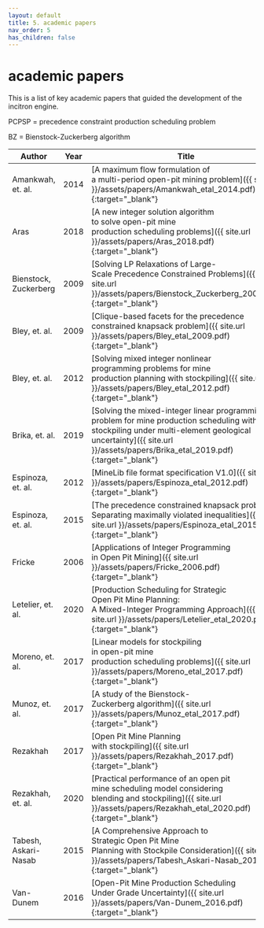 ```yaml
---
layout: default
title: 5. academic papers
nav_order: 5
has_children: false
---
```


# academic papers

This is a list of key academic papers that guided the development of the incitron engine.

PCPSP = precedence constraint production scheduling problem

BZ = Bienstock-Zuckerberg algorithm

| Author                     | Year  | Title                                                                                                                                                                                                                                | Topics                                             |
|----------------------------|-------|--------------------------------------------------------------------------------------------------------------------------------------------------------------------------------------------------------------------------------------|----------------------------------------------------|
| Amankwah, et. al.          | 2014  | [A maximum flow formulation of <br>a multi-period open-pit mining problem]({{ site.url }}/assets/papers/Amankwah_etal_2014.pdf){:target="_blank"}                                                                                    | BZ,<br>PCPSP                                       |
| Aras                       | 2018  | [A new integer solution algorithm <br>to solve open-pit mine <br>production scheduling problems]({{ site.url }}/assets/papers/Aras_2018.pdf){:target="_blank"}                                                                       | BZ                                                 |
| Bienstock, Zuckerberg      | 2009  | [Solving LP Relaxations of Large-<br>Scale Precedence Constrained Problems]({{ site.url }}/assets/papers/Bienstock_Zuckerberg_2009.pdf){:target="_blank"}                                                                            | BZ,<br>PCPSP                                       |
| Bley, et. al.              | 2009  | [Clique-based facets for the precedence <br>constrained knapsack problem]({{ site.url }}/assets/papers/Bley_etal_2009.pdf){:target="_blank"}                                                                                         | Stockpiling,<br>Cuts                               |
| Bley, et. al.              | 2012  | [Solving mixed integer nonlinear <br>programming problems for mine <br>production planning with stockpiling]({{ site.url }}/assets/papers/Bley_etal_2012.pdf){:target="_blank"}                                                      | Stockpiling                                        |
| Brika, et. al.             | 2019  | [Solving the mixed-integer linear programming <br>problem for mine production scheduling with <br>stockpiling under multi-element geological <br>uncertainty]({{ site.url }}/assets/papers/Brika_etal_2019.pdf){:target="_blank"}    | Stockpiling,<br>Heuristics,<br>PCPSP               |
| Espinoza, et. al.          | 2012  | [MineLib file format specification V1.0]({{ site.url }}/assets/papers/Espinoza_etal_2012.pdf){:target="_blank"}                                                                                                                      | PCPSP                                              |
| Espinoza, et. al.          | 2015  | [The precedence constrained knapsack problem: <br>Separating maximally violated inequalities]({{ site.url }}/assets/papers/Espinoza_etal_2015.pdf){:target="_blank"}                                                                 | Pre-processing                                     |
| Fricke                     | 2006  | [Applications of Integer Programming <br>in Open Pit Mining]({{ site.url }}/assets/papers/Fricke_2006.pdf){:target="_blank"}                                                                                                         |                                                    |
| Letelier, et. al.          | 2020  | [Production Scheduling for Strategic <br>Open Pit Mine Planning: <br>A Mixed-Integer Programming Approach]({{ site.url }}/assets/papers/Letelier_etal_2020.pdf){:target="_blank"}                                                    | Pre-processing,<br>Cuts,<br>Heuristics,<br>PCPSP   |
| Moreno, et. al.            | 2017  | [Linear models for stockpiling <br>in open-pit mine <br>production scheduling problems]({{ site.url }}/assets/papers/Moreno_etal_2017.pdf){:target="_blank"}                                                                         | Stockpiling                                        |
| Munoz, et. al.             | 2017  | [A study of the Bienstock-<br>Zuckerberg algorithm]({{ site.url }}/assets/papers/Munoz_etal_2017.pdf){:target="_blank"}                                                                                                              | BZ,<br>PCPSP                                       |
| Rezakhah                   | 2017  | [Open Pit Mine Planning <br>with stockpiling]({{ site.url }}/assets/papers/Rezakhah_2017.pdf){:target="_blank"}                                                                                                                      | Stockpiling                                        |
| Rezakhah, et. al.          | 2020  | [Practical performance of an open pit <br>mine scheduling model considering <br>blending and stockpiling]({{ site.url }}/assets/papers/Rezakhah_etal_2020.pdf){:target="_blank"}                                                     | Stockpiling                                        |
| Tabesh, Askari-Nasab       | 2015  | [A Comprehensive Approach to <br>Strategic Open Pit Mine <br>Planning with Stockpile Consideration]({{ site.url }}/assets/papers/Tabesh_Askari-Nasab_2015.pdf){:target="_blank"}                                                     | Stockpiling,<br>PCPSP                              |
| Van-Dunem                  | 2016  | [Open-Pit Mine Production Scheduling <br>Under Grade Uncertainty]({{ site.url }}/assets/papers/Van-Dunem_2016.pdf){:target="_blank"}                                                                                                 | BZ                                                 |
